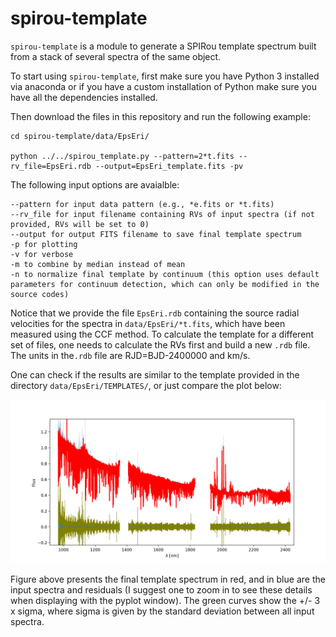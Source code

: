 # spirou-template

`spirou-template` is a module to generate a SPIRou template spectrum built from a stack of several spectra of the same object.

To start using `spirou-template`, first make sure you have Python 3 installed via anaconda or if you have a custom installation of Python make sure you have all the dependencies installed.

Then download the files in this repository and run the following example:

```
cd spirou-template/data/EpsEri/

python ../../spirou_template.py --pattern=2*t.fits --rv_file=EpsEri.rdb --output=EpsEri_template.fits -pv
```

The following input options are avaialble:
```
--pattern for input data pattern (e.g., *e.fits or *t.fits)
--rv_file for input filename containing RVs of input spectra (if not provided, RVs will be set to 0)
--output for output FITS filename to save final template spectrum
-p for plotting
-v for verbose
-m to combine by median instead of mean
-n to normalize final template by continuum (this option uses default parameters for continuum detection, which can only be modified in the source codes)
```
Notice that we provide the file `EpsEri.rdb` containing the source radial velocities for the spectra in `data/EpsEri/*t.fits`, which have been measured using the CCF method. To calculate the template for a different set of files, one needs to calculate the RVs first and build a new `.rdb` file. The units in the`.rdb` file are RJD=BJD-2400000 and km/s.

One can check if the results are similar to the template provided in the directory `data/EpsEri/TEMPLATES/`, or just compare the plot below:

![Alt text](Figures/EpsEri.png?raw=true "Title")

Figure above presents the final template spectrum in red, and in blue are the input spectra and residuals (I suggest one to zoom in to see these details when displaying with the pyplot window). The green curves show the +/- 3 x sigma, where sigma is given by the standard deviation between all input spectra.  
